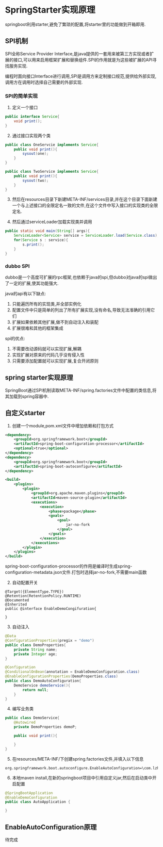 # SpringStarter实现原理

springboot利用starter,避免了繁琐的配置,将starter里的功能做到开箱即用.

## **SPI机制**

SPI全称Service Provider Interface,是java提供的一套用来被第三方实现或者扩展的接口,可以用来启用框架扩展和替换组件.SPI的作用就是为这些被扩展的API寻找服务实现.

编程时面向接口Interface进行调用,SPI是调用方来定制接口规范,提供给外部实现,调用方在调用时选择自己需要的外部实现.

### **SPI的简单实现**

1. 定义一个接口
```java
public interface Service{
    void print();
}
```
2. 通过接口实现两个类
```java
public class OneServcie implements Service{
    public void print(){
        sysout(one);
    }
}

public class TwoService implements Service{
    public void print(){
        sysout(two);
    }
}

```
3. 然后在resources目录下新建META-INF/services目录,并在这个目录下面新建一个与上述接口的全限定名一致的文件,在这个文件中写入接口的实现类的全限定名.

4. 然后通过serviceLoader加载实现类并调用
```java
public static void main(String[] args){
    ServiceLoader<Service> service = ServiceLoader.load(Service.class);
    for(Service s : service){
        s.print();
    }
}
```

### **dubbo SPI**

dubbo是一个高度可扩展的rpc框架,也依赖于java的spi,但dubbo对java的spi做出了一定的扩展,使其功能强大.

java的api有以下缺点:
1. 只能遍历所有的实现类,并全部实例化
2. 配置文件中只是简单的列出了所有扩展实现,没有命名,导致无法准确的引用它们
3. 扩展如果依赖其他扩展,做不到自动注入和装配
4. 扩展很难和其他的框架集成

spi的优点:
1. 不需要改动源码就可以实现扩展,解耦
2. 实现扩展对原来的代码几乎没有侵入性
3. 只需要添加配置就可以实现扩展,复合开闭原则




## **spring starter实现原理**

SpringBoot通过SPI机制读取META-INF/spring.factories文件中配置的类信息,将其加载到spring容器中.



## **自定义starter**

1. 创建一个module,pom.xml文件中增加依赖和打包方式
```xml
<dependency>
    <groupId>org.springframework.boot</groupId>
    <artifactId>spring-boot-configuration-processor</artifactId>
    <optional>true</optional>
</dependency>
<dependency>
    <groupId>org.springframework.boot</groupId>
    <artifactId>spring-boot-autoconfigure</artifactId>
</dependency>

<build>
    <plugins>
        <plugin>
            <groupId>org.apache.maven.plugins</groupId>
            <artifactId>maven-source-plugin</artifactId>
            <executions>
                <execution>
                    <phase>package</phase>
                    <goals>
                        <goal>
                            jar-no-fork
                        </goal>
                    </goals>
                </execution>
            </executions>
        </plugin>
    </plugins>
</build>
```
spring-boot-configuration-processor的作用是编译时生成spring-configuration-metadata.json文件.打包时选择jar-no-fork,不需要main函数

2. 自动配置开关
```
@Target({ElementType.TYPE})
@Retention(RetentionPolicy.RUNTIME)
@Documented
@Inherited
public @interface EnableDemoCongifuration{

}
```

3. 自动注入
```java
@Data
@ConfigurationProperties(pregix = "demo")
public class DemoProperties{
    private String name;
    private Integer age;
}

@Configuration
@ConditionalOnBean(annotation = EnableDemoConfiguration.class)
@EnableConfigurationProperties(DemoProperties.class)
public class DemoAutoConfiguration{
    DemoService demoService(){
        return null;
    }
}
```

4. 编写业务类
```java
public class DemoService{
    @Autowired
    private DemoProperties demoP;

    public void print(){

    }
}
```

5.  在resources/META-INF/下创建spring.factories文件,并填入以下信息
```
org.springframework.boot.autoconfigure.EnableAutoConfiguration=\com.lzh.DemoAutoConfiguration
```

6. 本地maven install,在新的springboot项目中引用自定义jar,然后在启动类中开启配置
```java
@SpringBootApplication
@EnableDemoConfiguration
public class AutoApplication {

}
```

## **EnableAutoConfiguration原理**

待完成